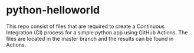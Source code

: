 # python-helloworld
This repo consist of files that are required to create a Continuous Integration (CI) process for a simple python app using GitHub Actions. The files are located in the master branch and the results can be found in Actions.
